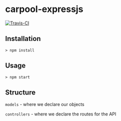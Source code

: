 # carpool-expressjs
[![Travis-CI](https://travis-ci.org/rice-apps/carpool-expressjs.svg?branch=master)](https://travis-ci.org/rice-apps/carpool-expressjs)

## Installation

`> npm install`

## Usage

`> npm start`

## Structure

`models` - where we declare our objects

`controllers` - where we declare the routes for the API
